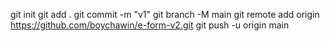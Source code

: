 git init
git add .
git commit -m "v1"
git branch -M main
git remote add origin https://github.com/boychawin/e-form-v2.git
git push -u origin main